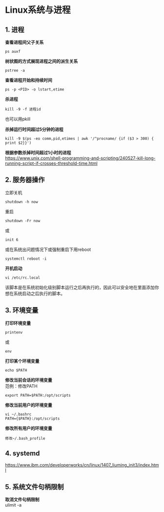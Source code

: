 # Linux系统与进程
## 1. 进程
**查看进程间父子关系**  
```
ps auxf
```

**树状图的方式展现进程之间的派生关系**  
```
pstree -a
```

**查看进程开始和持续时间**  
```
ps -p <PID> -o lstart,etime
```

**杀进程**  
```
kill -9 -f 进程id
```
也可以用pkill

**杀掉运行时间超过5分钟的进程**  
```shell
kill -9 $(ps -eo comm,pid,etimes | awk '/^procname/ {if ($3 > 300) { print $2}}')
```

**根据参数杀掉时间超过1小时的进程**  
https://www.unix.com/shell-programming-and-scripting/240527-kill-long-running-script-if-crosses-threshold-time.html  

## 2. 服务器操作
立即关机
```
shutdown -h now
```
重启
```
shutdown -Fr now
```
或
```
init 6
```
或在系统出问题情况下或强制重启下用reboot  
```
systemctl reboot -i
```

**开机启动**  
```
vi /etc/rc.local
```
该脚本是在系统初始化级别脚本运行之后再执行的，因此可以安全地在里面添加你想在系统启动之后执行的脚本。  

## 3. 环境变量
**打印环境变量**  
```
printenv
```
或
```
env
```

**打印某个环境变量**  
```
echo $PATH
```

**修改当前会话的环境变量**  
范例：修改PATH
```
export PATH=$PATH:/opt/scripts
```

**修改当前用户的环境变量**  
```
vi ~/.bashrc
PATH={$PATH}:/opt/scripts
```

**修改所有用户的环境变量**  
```
修改~/.bash_profile
```

## 4. systemd
https://www.ibm.com/developerworks/cn/linux/1407_liuming_init3/index.html

## 5. 系统文件句柄限制
**取消文件句柄限制**  
ulimit -a 